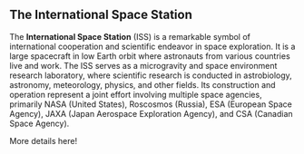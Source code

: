 ## The International Space Station

The **International Space Station** (ISS) is a remarkable symbol of international cooperation and scientific endeavor in space exploration. It is a large spacecraft in low Earth orbit where astronauts from various countries live and work. The ISS serves as a microgravity and space environment research laboratory, where scientific research is conducted in astrobiology, astronomy, meteorology, physics, and other fields. Its construction and operation represent a joint effort involving multiple space agencies, primarily NASA (United States), Roscosmos (Russia), ESA (European Space Agency), JAXA (Japan Aerospace Exploration Agency), and CSA (Canadian Space Agency).

More details here!
    